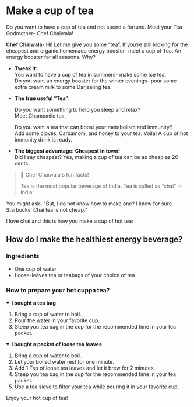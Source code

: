 
# Make a cup of tea

Do you want to have a cup of tea and not spend a fortune. Meet your Tea Godmother- Chef Chaiwala!


**Chef Chaiwala**- Hi! Let me give you some “tea”. If you’re still looking for the cheapest and organic homemade energy booster- meet a cup of Tea.  An energy booster for all seasons. Why?

* **Tweak it**:\
	You want to have a cup of tea in summers- make some Ice tea.\
	Do you want an energy booster for the winter evenings- pour some extra cream milk to some Darjeeling tea.
        
* **The true useful “Tea”**:

 	 Do you want something to help you sleep and relax?\
   	 Meet Chamomile tea. 
               
 	 Do you want a tea that can boost your metabolism and immunity?\
  	 Add some cloves, Cardamom, and honey to your tea. Voila! A cup of hot immunity drink is ready. 
    
* **The biggest advantage: Cheapest in town!**\
    	Did I say cheapest? Yes, making a cup of tea can be as cheap as 20 cents. 

> :tea:  Chef Chaiwala's fun facts!
>
> Tea is the most popular beverage of India. Tea is called as “chai” in India!



You might ask- "But, I do not know how to make one? I know for sure Starbucks’ Chai tea is not cheap."

I love chai and this is how you make a cup of hot tea:


## How do I make the healthiest energy beverage?

### Ingredients
* One cup of water
* Loose-leaves tea or teabags of your choice of tea


### How to prepare your hot cuppa tea?

<details open>
<summary><b> I bought a tea bag </b></summary>
	
1. Bring a cup of water to boil.
2. Pour the water in your favorite cup.
3. Steep you tea bag in the cup for the recommended time in your tea packet.
</details>

<details open>
<summary><b> I bought a packet of loose tea leaves </b></summary>
	
1. Bring a cup of water to boil.
2. Let your boiled water rest for one minute.
3. Add 1 Tsp of loose tea leaves and let it brew for 2 minutes.
4. Steep you tea bag in the cup for the recommended time in your tea packet.
5. Use a  tea sieve to filter your tea while pouring it in your favorite cup.

</details>

 Enjoy your hot cup of tea!
